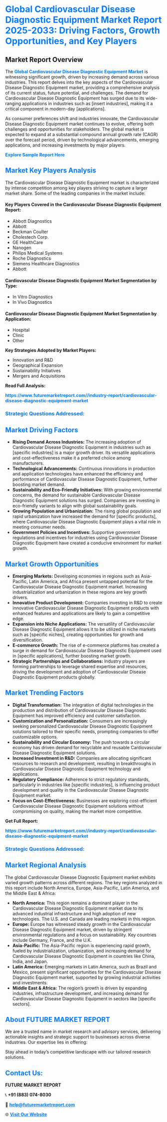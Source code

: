 <h1 style="color: #007BFF;">Global Cardiovascular Disease Diagnostic Equipment Market Report 2025-2033: Driving Factors, Growth Opportunities, and Key Players</h1>

<section id="overview">
<h2>Market Report Overview</h2>
<p>The <a href="https://www.futuremarketreport.com//industry-report/cardiovascular-disease-diagnostic-equipment-market" style="color: #007BFF; text-decoration: none;"><strong>Global Cardiovascular Disease Diagnostic Equipment Market</strong></a> is witnessing significant growth, driven by increasing demand across various industries. This report delves into the key aspects of the Cardiovascular Disease Diagnostic Equipment market, providing a comprehensive analysis of its current status, future potential, and challenges. The demand for Cardiovascular Disease Diagnostic Equipment has surged due to its wide-ranging applications in industries such as [insert industries], making it a critical component in modern-day [applications].</p>
<p>As consumer preferences shift and industries innovate, the Cardiovascular Disease Diagnostic Equipment market continues to evolve, offering both challenges and opportunities for stakeholders. The global market is expected to expand at a substantial compound annual growth rate (CAGR) over the forecast period, driven by technological advancements, emerging applications, and increasing investments by major players.</p>
</section>

<section id="overview">
<p><a href="https://www.futuremarketreport.com//request-sample/reportId=59551" style="color: #007BFF; text-decoration: none;"><strong>Explore Sample Report Here</strong></a></p>
</section>

<section id="key-players">
<h2 style="color: #007BFF;">Market Key Players Analysis</h2>
<p>The Cardiovascular Disease Diagnostic Equipment market is characterized by intense competition among key players striving to capture a larger market share. Some of the leading companies in the market include:</p>
<h4>Key Players Covered in the Cardiovascular Disease Diagnostic Equipment Report:</h4>
<ul><li>Abbott Diagnostics</li><li>Abbott</li><li>Beckman Coulter</li><li>Cholestech Corp.</li><li>GE HealthCare</li><li>Nanogen</li><li>Philips Medical Systems</li><li>Roche Diagnostics</li><li>Siemens Healthcare Diagnostics</li><li>Abbott</li></ul>
<h4>Cardiovascular Disease Diagnostic Equipment Market Segmentation by Type:</h4>
<ul><li>In Vitro Diagnostics</li><li>In Vivo Diagnostics</li></ul>

<h4>Cardiovascular Disease Diagnostic Equipment Market Segmentation by Application:</h4>
<ul><li>Hospital</li><li>Clinic</li><li>Other</li></ul>
<p><strong>Key Strategies Adopted by Market Players:</strong></p>
<ul>
<li>Innovation and R&D</li>
<li>Geographical Expansion</li>
<li>Sustainability Initiatives</li>
<li>Mergers and Acquisitions</li>
</ul>
</section>

<section>
<p><strong>Read Full Analysis: </strong></p><a href="https://www.futuremarketreport.com//industry-report/cardiovascular-disease-diagnostic-equipment-market" style="color: #007BFF; text-decoration: none;"><strong>https://www.futuremarketreport.com//industry-report/cardiovascular-disease-diagnostic-equipment-market</strong></a>
<h3 style="color: #007BFF;">Strategic Questions Addressed:</h3>
</section>

<section id="driving-factors">
<h2 style="color: #007BFF;">Market Driving Factors</h2>
<ul>
<li><strong>Rising Demand Across Industries:</strong> The increasing adoption of Cardiovascular Disease Diagnostic Equipment in industries such as [specific industries] is a major growth driver. Its versatile applications and cost-effectiveness make it a preferred choice among manufacturers.</li>
<li><strong>Technological Advancements:</strong> Continuous innovations in production and application technologies have enhanced the efficiency and performance of Cardiovascular Disease Diagnostic Equipment, further boosting market demand.</li>
<li><strong>Sustainability and Eco-Friendly Initiatives:</strong> With growing environmental concerns, the demand for sustainable Cardiovascular Disease Diagnostic Equipment solutions has surged. Companies are investing in eco-friendly variants to align with global sustainability goals.</li>
<li><strong>Growing Population and Urbanization:</strong> The rising global population and rapid urbanization have increased the demand for [specific products], where Cardiovascular Disease Diagnostic Equipment plays a vital role in meeting consumer needs.</li>
<li><strong>Government Policies and Incentives:</strong> Supportive government regulations and incentives for industries using Cardiovascular Disease Diagnostic Equipment have created a conducive environment for market growth.</li>
</ul>
</section>

<section id="growth-opportunities">
<h2 style="color: #007BFF;">Market Growth Opportunities</h2>
<ul>
<li><strong>Emerging Markets:</strong> Developing economies in regions such as Asia-Pacific, Latin America, and Africa present untapped potential for the Cardiovascular Disease Diagnostic Equipment market. Increasing industrialization and urbanization in these regions are key growth drivers.</li>
<li><strong>Innovative Product Development:</strong> Companies investing in R&D to create innovative Cardiovascular Disease Diagnostic Equipment products with enhanced features and applications are likely to gain a competitive edge.</li>
<li><strong>Expansion into Niche Applications:</strong> The versatility of Cardiovascular Disease Diagnostic Equipment allows it to be utilized in niche markets such as [specific niches], creating opportunities for growth and diversification.</li>
<li><strong>E-commerce Growth:</strong> The rise of e-commerce platforms has created a surge in demand for Cardiovascular Disease Diagnostic Equipment used in [specific applications], further boosting market growth.</li>
<li><strong>Strategic Partnerships and Collaborations:</strong> Industry players are forming partnerships to leverage shared expertise and resources, driving the development and adoption of Cardiovascular Disease Diagnostic Equipment products globally.</li>
</ul>
</section>

<section id="trending-factors">
<h2 style="color: #007BFF;">Market Trending Factors</h2>
<ul>
<li><strong>Digital Transformation:</strong> The integration of digital technologies in the production and distribution of Cardiovascular Disease Diagnostic Equipment has improved efficiency and customer satisfaction.</li>
<li><strong>Customization and Personalization:</strong> Consumers are increasingly seeking personalized Cardiovascular Disease Diagnostic Equipment solutions tailored to their specific needs, prompting companies to offer customizable options.</li>
<li><strong>Sustainability and Circular Economy:</strong> The push towards a circular economy has driven demand for recyclable and reusable Cardiovascular Disease Diagnostic Equipment solutions.</li>
<li><strong>Increased Investment in R&D:</strong> Companies are allocating significant resources to research and development, resulting in breakthroughs in Cardiovascular Disease Diagnostic Equipment technology and applications.</li>
<li><strong>Regulatory Compliance:</strong> Adherence to strict regulatory standards, particularly in industries like [specific industries], is influencing product development and quality in the Cardiovascular Disease Diagnostic Equipment market.</li>
<li><strong>Focus on Cost-Effectiveness:</strong> Businesses are exploring cost-efficient Cardiovascular Disease Diagnostic Equipment solutions without compromising on quality, making the market more competitive.</li>
</ul>
</section>

<section>
<p><strong>Get Full Report: </strong></p><a href="https://www.futuremarketreport.com//industry-report/cardiovascular-disease-diagnostic-equipment-market" style="color: #007BFF; text-decoration: none;"><strong>https://www.futuremarketreport.com//industry-report/cardiovascular-disease-diagnostic-equipment-market</strong></a>
<h3 style="color: #007BFF;">Strategic Questions Addressed:</h3>
</section>


<section id="regional-analysis">
<h2 style="color: #007BFF;">Market Regional Analysis</h2>
<p>The global Cardiovascular Disease Diagnostic Equipment market exhibits varied growth patterns across different regions. The key regions analyzed in this report include North America, Europe, Asia-Pacific, Latin America, and the Middle East & Africa:</p>
<ul>
<li><strong>North America:</strong> This region remains a dominant player in the Cardiovascular Disease Diagnostic Equipment market due to its advanced industrial infrastructure and high adoption of new technologies. The U.S. and Canada are leading markets in this region.</li>
<li><strong>Europe:</strong> Europe has witnessed steady growth in the Cardiovascular Disease Diagnostic Equipment market, driven by stringent environmental regulations and a focus on sustainability. Key countries include Germany, France, and the U.K.</li>
<li><strong>Asia-Pacific:</strong> The Asia-Pacific region is experiencing rapid growth, fueled by industrialization, urbanization, and increasing demand for Cardiovascular Disease Diagnostic Equipment in countries like China, India, and Japan.</li>
<li><strong>Latin America:</strong> Emerging markets in Latin America, such as Brazil and Mexico, present significant opportunities for the Cardiovascular Disease Diagnostic Equipment market, supported by growing industrial activities and investments.</li>
<li><strong>Middle East & Africa:</strong> The region’s growth is driven by expanding industries, infrastructure development, and increasing demand for Cardiovascular Disease Diagnostic Equipment in sectors like [specific sectors].</li>
</ul>
</section>

<footer>
<h2 style="color: #007BFF;">About FUTURE MARKET REPORT</h2>
<p>We are a trusted name in market research and advisory services, delivering actionable insights and strategic support to businesses across diverse industries. Our expertise lies in offering:</p>

<p>Stay ahead in today’s competitive landscape with our tailored research solutions.</p>

<h2 style="color: #007BFF;">Contact Us:</h2>
<p><strong>FUTURE MARKET REPORT</strong></p>
<p>📞 <strong>+91 (883) 074-8030</strong></p>
<p>📧 <strong><a href="mailto:help@futuremarketreport.com" style="color: #007BFF;">help@futuremarketreport.com</a></strong></p>
<p>🌐 <strong><a href="https://www.futuremarketreport.com/" style="color: #007BFF;">Visit Our Website</a></strong></p>
</footer>